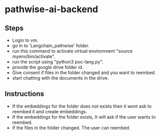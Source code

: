 # pathwise-ai-backend


## Steps
 - Login to vm.
 - go in to 'Langchain_pathwise' folder.
 - run this command to activate virtual environment "source myenv/bin/activate".
 - run the script using "python3 poc-lang.py".
 - provide the google drive folder id.
 - Give consent if files in the folder changed and you want to reembed.
 - start chatting with the documents in the drive.


## Instructions
 - If the embeddings for the folder does not exists then it wont ask to reembed it and create embeddings.
 - If the embeddings for the folder exists, It will ask if the user wants to reembed.
 - If the files in the folder changed. The user can reembed.